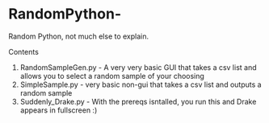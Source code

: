 # RandomPython-
Random Python, not much else to explain.


Contents

1) RandomSampleGen.py - A very very basic GUI that takes a csv list and allows you to select a random sample of your choosing
2) SimpleSample.py - very basic non-gui that takes a csv list and outputs a random sample 
3) Suddenly_Drake.py - With the prereqs isntalled, you run this and Drake appears in fullscreen :)
